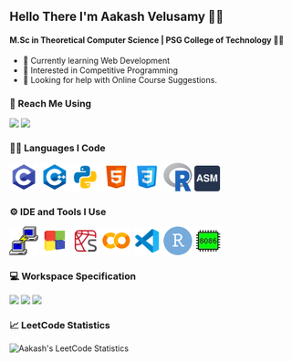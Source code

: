 ## Hello There I'm Aakash Velusamy 🙋‍♂️

#### M.Sc in Theoretical Computer Science | PSG College of Technology 👨‍🎓

- 🌱 Currently learning Web Development
- 📌 Interested in Competitive Programming
- 🤔 Looking for help with Online Course Suggestions.

### 📧 Reach Me Using
[<img src="https://img.shields.io/badge/LinkedIn-0077B5?style=for-the-badge&logo=linkedin&logoColor=white" />](https://www.linkedin.com/in/aakash-velusamy-273878292/) [<img src="https://img.shields.io/badge/GMail-ff4343?style=for-the-badge&logo=gmail&logoColor=white" />](mailto:aakashvpsgtech@gmail.com)

### 👨‍💻 Languages I Code
<img height="50" width="50" src="https://github.com/AakashVelusamy/logos/blob/main/icons8-c-programming.svg" /> <img height="50" width="50" src="https://github.com/AakashVelusamy/logos/blob/main/icons8-c%2B%2B.svg" /> <img width="50" height="50" src="https://github.com/AakashVelusamy/logos/blob/main/icons8-python.svg"/> <img width="50" height="50" src="https://github.com/AakashVelusamy/logos/blob/main/icons8-html5.svg" /> <img height="50" width="50" src="https://github.com/AakashVelusamy/logos/blob/main/icons8-css.svg" /> <img width="50" height="50" src="https://github.com/AakashVelusamy/logos/blob/main/Rlogo.svg"/> 
<img width="45" height="45" src="https://github.com/AakashVelusamy/logos/blob/main/assembly.svg"/>
### ⚙️ IDE and Tools I Use
<img width="50" height="50" src="https://github.com/AakashVelusamy/logos/blob/main/PuTTY_Icon.svg"/> <img width="50" height="50" src="https://github.com/AakashVelusamy/logos/blob/main/icons8-code-blocks.svg"/> <img width="50" height="50" src="https://github.com/AakashVelusamy/logos/blob/main/icons8-spyder-ide-5.svg"/> <img width="50" height="50" src="https://github.com/AakashVelusamy/logos/blob/main/icons8-google-colab.svg"/> <img width="50" height="50" src="https://github.com/AakashVelusamy/logos/blob/main/icons8-visual-studio-code.svg"/>  <img width="50" height="50" src="https://github.com/AakashVelusamy/logos/blob/main/RStudio.svg"/> <img width="50" height="50" src="https://github.com/AakashVelusamy/logos/blob/main/8086logo.png"/> 

### 💻 Workspace Specification
<img height="30" src="https://img.shields.io/badge/ASUS-TUF_Gaming_F15-00529c?style=for-the-badge&logo=asus&logoColor=white"/> <img height="30" src="https://img.shields.io/badge/intel-i7-0072CE?style=for-the-badge&logo=intel&logoColor=white"/> <img height="30" src="https://img.shields.io/badge/NVIDIA-RTX_3050-76B900?style=for-the-badge&logo=nvidia&logoColor=white"/> 

### 📈 LeetCode Statistics
![Aakash's LeetCode Statistics](https://leetcard.jacoblin.cool/AakashVelusamy?theme=dark&font=Oxygen&ext=heatmap)
</br>

<!-- #### GitHub Statistics:
![Aakash's GitHub Statistics](https://github-readme-stats.vercel.app/api?username=AakashVelusamy&theme=dark&show_icons=true&&hide=issues,contribs)
</br>

#### GitHub Activity Graph:
[![Aakash's GitHub Activity Graph](https://github-readme-activity-graph.vercel.app/graph?username=AakashVelusamy&bg_color=0d0d0d&color=ed07a5&line=f702aa&point=f5f4f4&area=true&hide_border=true)](https://github.com/ashutosh00710/github-readme-activity-graph)
</br> -->




